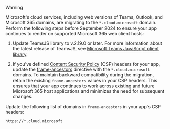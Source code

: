 > [!WARNING]
> Microsoft's cloud services, including web versions of Teams, Outlook, and Microsoft 365 domains, are migrating to the `*.cloud.microsoft` domain. Perform the following steps before September 2024 to ensure your app continues to render on supported Microsoft 365 web client hosts:
>
> 1. Update TeamsJS library to v.2.19.0 or later. For more information about the latest release of TeamsJS, see [Microsoft Teams JavaScript client library](https://www.npmjs.com/package/@microsoft/teams-js).
>
> 2. If you've defined [Content Security Policy](https://developer.mozilla.org/en-US/docs/Web/HTTP/CSP) (CSP) headers for your app, update the [frame-ancestors](https://developer.mozilla.org/en-US/docs/Web/HTTP/Headers/Content-Security-Policy/frame-ancestors) directive with the `*.cloud.microsoft` domains. To maintain backward compatibility during the migration, retain the existing `frame-ancestors` values in your CSP headers. This ensures that your app continues to work across existing and future Microsoft 365 host applications and minimizes the need for subsequent changes.
>
> Update the following list of domains in `frame-ancestors` in your app's CSP headers:
>
> ```http
> https://*.cloud.microsoft
> ```
